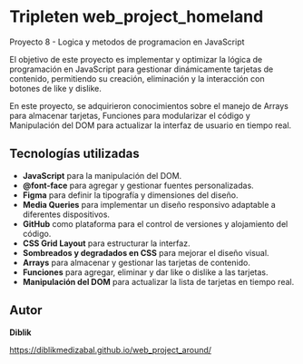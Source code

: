 # Tripleten web_project_homeland

Proyecto 8 - Logica y metodos de programacion en JavaScript

El objetivo de este proyecto es implementar y optimizar la lógica de programación en JavaScript para gestionar dinámicamente tarjetas de contenido, permitiendo su creación, eliminación y la interacción con botones de like y dislike.

En este proyecto, se adquirieron conocimientos sobre el manejo de Arrays para almacenar tarjetas, Funciones para modularizar el código y Manipulación del DOM para actualizar la interfaz de usuario en tiempo real.

## Tecnologías utilizadas

- **JavaScript** para la manipulación del DOM.
- **@font-face** para agregar y gestionar fuentes personalizadas.
- **Figma** para definir la tipografía y dimensiones del diseño.
- **Media Queries** para implementar un diseño responsivo adaptable a diferentes dispositivos.
- **GitHub** como plataforma para el control de versiones y alojamiento del código.
- **CSS Grid Layout** para estructurar la interfaz.
- **Sombreados y degradados en CSS** para mejorar el diseño visual.
- **Arrays** para almacenar y gestionar las tarjetas de contenido.
- **Funciones** para agregar, eliminar y dar like o dislike a las tarjetas.
- **Manipulación del DOM** para actualizar la lista de tarjetas en tiempo real.

## Autor

**Diblik**

https://diblikmedizabal.github.io/web_project_around/
